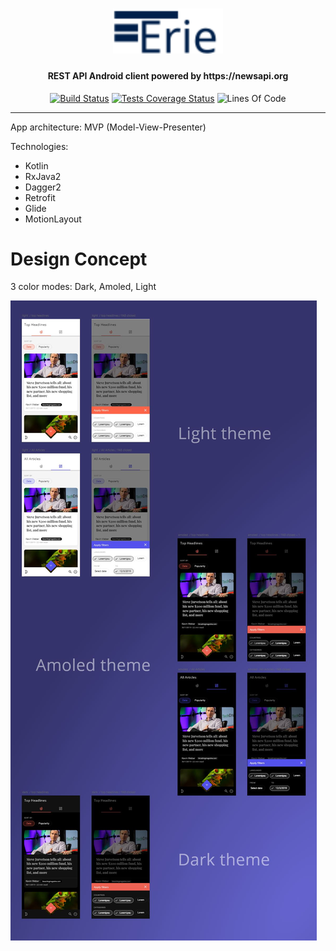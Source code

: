 <h1 align="center"><img width="35%" src="./art/logo.svg" /></h1>
<h4 align="center">REST API Android client powered by https://newsapi.org</h4>

<p align="center">
  <a href="https://travis-ci.com/letelete/erie">
    <img src="https://travis-ci.com/letelete/erie.svg?token=Sq94Sw2fJM9sbngYim6y&branch=master"
      alt="Build Status"></a>
  <a href="https://codecov.io/gh/letelete/erie">
    <img src="https://codecov.io/gh/letelete/erie/branch/master/graph/badge.svg"
      alt="Tests Coverage Status"></a>
  <img src="https://tokei.rs/b1/github/letelete/erie?category=code"
      alt="Lines Of Code"></a>
</p>

---

App architecture: MVP (Model-View-Presenter)

Technologies:

* Kotlin
* RxJava2
* Dagger2
* Retrofit
* Glide
* MotionLayout
  
# Design Concept

3 color modes: Dark, Amoled, Light

![concept](./art/preview.jpg)